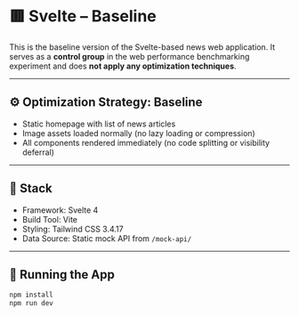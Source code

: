 # 🟥 Svelte – Baseline

This is the baseline version of the Svelte-based news web application. It serves as a **control group** in the web performance benchmarking experiment and does **not apply any optimization techniques**.

---

## ⚙️ Optimization Strategy: Baseline

- Static homepage with list of news articles
- Image assets loaded normally (no lazy loading or compression)
- All components rendered immediately (no code splitting or visibility deferral)

---

## 🧱 Stack

- Framework: Svelte 4
- Build Tool: Vite
- Styling: Tailwind CSS 3.4.17
- Data Source: Static mock API from `/mock-api/`

---

## 🚀 Running the App

```bash
npm install
npm run dev
